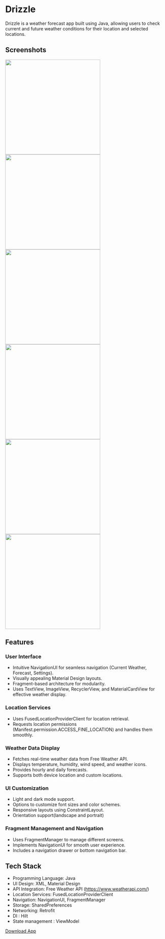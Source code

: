 # Drizzle 
Drizzle is a weather forecast app built using Java, allowing users to check current and future weather conditions for their location and selected locations.

## Screenshots
<img src="https://github.com/user-attachments/assets/03c93c35-5d99-4411-ac3f-9d605e6ed8cb" width=300/>
<img src="https://github.com/user-attachments/assets/db276c06-f30d-420f-9c95-26d260c3f778" width=300/>
<img src="https://github.com/user-attachments/assets/f5c98907-0c34-4357-b1f9-6c3f02c2115f" width=300/>
<img src="https://github.com/user-attachments/assets/0d411de1-64be-461f-afd6-3154377761e3" width=300/>
<img src="https://github.com/user-attachments/assets/1daef3ee-3d9f-4871-aa01-f9c53f7ad91c" width=300/>
<img src="https://github.com/user-attachments/assets/83b31e25-ffa7-4e29-ae41-1c3e556b919a" width=300/>

## Features

### User Interface
* Intuitive NavigationUI for seamless navigation (Current Weather, Forecast, Settings).
* Visually appealing Material Design layouts.
* Fragment-based architecture for modularity.
* Uses TextView, ImageView, RecyclerView, and MaterialCardView for effective weather display.

### Location Services
* Uses FusedLocationProviderClient for location retrieval.
* Requests location permissions (Manifest.permission.ACCESS_FINE_LOCATION) and handles them smoothly.
  
### Weather Data Display
* Fetches real-time weather data from Free Weather API.
* Displays temperature, humidity, wind speed, and weather icons.
* Provides hourly and daily forecasts.
* Supports both device location and custom locations.

### UI Customization
* Light and dark mode support.
* Options to customize font sizes and color schemes.
* Responsive layouts using ConstraintLayout.
* Orientation support(landscape and portrait)

### Fragment Management and Navigation
* Uses FragmentManager to manage different screens.
* Implements NavigationUI for smooth user experience.
* Includes a navigation drawer or bottom navigation bar.

## Tech Stack

* Programming Language: Java
* UI Design: XML, Material Design
* API Integration: Free Weather API (https://www.weatherapi.com/)
* Location Services: FusedLocationProviderClient
* Navigation: NavigationUI, FragmentManager
* Storage: SharedPreferences
* Networking: Retrofit
* DI : Hilt
* State management : ViewModel

[Download App](https://github.com/dattasneha/drizzle-app/releases/download/v1.0/app-release.apk)  
